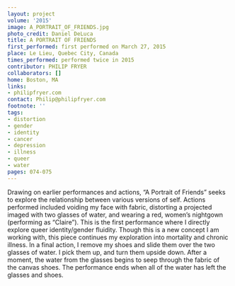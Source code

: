 ```yaml
---
layout: project
volume: '2015'
image: A_PORTRAIT_OF_FRIENDS.jpg
photo_credit: Daniel DeLuca
title: A PORTRAIT OF FRIENDS
first_performed: first performed on March 27, 2015
place: Le Lieu, Quebec City, Canada
times_performed: performed twice in 2015
contributor: PHILIP FRYER
collaborators: []
home: Boston, MA
links:
- philipfryer.com
contact: Philip@philipfryer.com
footnote: ''
tags:
- distortion
- gender
- identity
- cancer
- depression
- illness
- queer
- water
pages: 074-075
---
```


Drawing on earlier performances and actions, “A Portrait of Friends” seeks to explore the relationship between various versions of self. Actions performed included voiding my face with fabric, distorting a projected imaged with two glasses of water, and wearing a red, women’s nightgown (performing as “Claire”). This is the first performance where I directly explore queer identity/gender fluidity. Though this is a new concept I am working with, this piece continues my exploration into mortality and chronic illness. In a final action, I remove my shoes and slide them over the two glasses of water. I pick them up, and turn them upside down. After a moment, the water from the glasses begins to seep through the fabric of the canvas shoes. The performance ends when all of the water has left the glasses and shoes.
